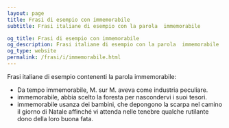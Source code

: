 ```yaml
---
layout: page
title: Frasi di esempio con immemorabile 
subtitle: Frasi italiane di esempio con la parola  immemorabile

og_title: Frasi di esempio con immemorabile 
og_description: Frasi italiane di esempio con la parola  immemorabile
og_type: website
permalink: /frasi/i/immemorabile.html
---
```


Frasi italiane di esempio contenenti la parola immemorabile:


- Da tempo immemorabile, M. sur M. aveva come industria peculiare.
- immemorabile, abbia scelto la foresta per nascondervi i suoi tesori.
- immemorabile usanza dei bambini, che depongono la scarpa nel camino il giorno di Natale affinché vi attenda nelle tenebre qualche rutilante dono della loro buona fata.
